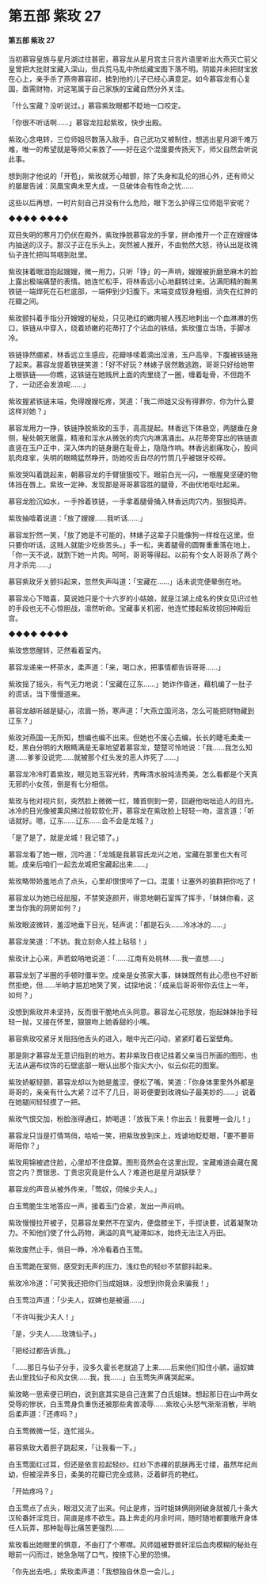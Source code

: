 # 第五部 紫玫 27

#### 第五部 紫玫 27

当初慕容皇族与星月湖过往甚密，慕容龙从星月宫主只言片语里听出大燕灭亡前父皇曾把大批财宝藏入深山，但兵荒马乱中所绘藏宝图下落不明。阴姬并未把财宝放在心上，亲手杀了燕帝慕容祁，掳到他的儿子已经心满意足。如今慕容龙有心复国，亟需财物，对这笔属于自己家族的宝藏自然分外关注。

「什么宝藏？没听说过。」慕容紫玫眼都不眨地一口咬定。

「你很不听话啊……」慕容龙拉起紫玫，快步出殿。

紫玫心念电转，三位师姐尽数落入敌手，自己武功又被制住，想逃出星月湖千难万难，唯一的希望就是等师父来救了——好在这个混蛋要传扬天下，师父自然会听说此事。

想到刚才他说的「开苞」，紫玫就芳心暗颤，除了失身和乱伦的担心外，还有师父的屡屡告诫：凤凰宝典未至大成，一旦破体会有性命之忧……

这些以后再想，一时片刻自己并没有什么危险，眼下怎么护得三位师姐平安呢？

◆◆◆◆ ◆◆◆◆

双目失明的寒月刀仍伏在殿外，紫玫挣脱慕容龙的手掌，拼命推开一个正在嫂嫂体内抽送的汉子。那汉子正在乐头上，突然被人推开，不由勃然大怒，待认出是玫瑰仙子连忙把叫骂咽到肚里。

紫玫抹着眼泪抱起嫂嫂，微一用力，只听「铮」的一声响，嫂嫂被折磨至麻木的脸上露出极端痛楚的表情。她连忙松手，将林香远小心地翻转过来。沾满阳精的黝黑铁链一端焊死在石栏底部，一端伸到少妇腹下。末端变成钗身粗细，消失在红肿的花瓣之间。

紫玫颤抖着手指分开嫂嫂的秘处，只见艳红的嫩肉被人残忍地刺出一个血淋淋的伤口，铁链从中穿入，绕着娇嫩的花蒂打了个沾血的铁结。紫玫僵立当场，手脚冰冷。

铁链铮然绷紧，林香远立生感应，花瓣哆嗦着滴出淫液，玉户高举，下腹被铁链拖了起来。慕容龙提着铁链笑道：「好不好玩？林婊子居然敢逃跑，哥哥只好给她带上根铁链——你瞧，这铁链在她贱屄上面的肉里绕了一圈，缠着耻骨，不但跑不了，一动还会发浪呢……」

紫玫握紧铁链末端，免得嫂嫂吃疼，哭道：「我二师姐又没有得罪你，你为什么要这样对她？」

慕容龙用力一挣，铁链挣脱紫玫的玉手，高高提起。林香远下体悬空，两腿垂在身侧，秘处朝天敞露，精液和淫水从微张的肉穴内淋漓涌出。从花蒂旁穿出的铁链直直竖在玉户正中，深入体内的链身磨在耻骨上，隐隐作响。林香远剧痛攻心，股间肌肉痉挛，失明的眼睛猛然睁开，防她咬舌自尽的竹筒几乎被银牙咬碎。

紫玫哭叫着跳起来，朝慕容龙的手臂狠狠咬下。眼前白光一闪，一根腥臭坚硬的物体挡在唇上。紫玫一定神，发现那是哥哥慕容胜的腿骨，不由伏地呕吐起来。

慕容龙脸沉如水，一手拎着铁链，一手拿着腿骨捅入林香远肉穴内，狠狠捣弄。

紫玫抽噎着说道：「放了嫂嫂……我听话……」

慕容龙狞然一笑，「放了她是不可能的，林婊子这辈子只能像狗一样栓在这里。但只要你听话，这贱人就能少吃些苦头。」手一松，夹着腿骨的圆臀重重落在地上，「你一天不说，就割下她一片肉。呵呵，哥哥等得起。以前有个女人哥哥杀了两个月才杀完……」

慕容紫玫牙关颤抖起来，忽然失声叫道：「宝藏在……」话未说完便晕倒在地。

慕容龙心下暗喜，莫说她只是个十六岁的小姑娘，就是江湖上成名的侠女见识过他的手段也无不心惊胆战，凛然听命。宝藏事关机密，他连忙搂起紫玫掠回神殿后宫。

◆◆◆◆ ◆◆◆◆

紫玫悠悠醒转，茫然看着室内。

慕容龙递来一杯茶水，柔声道：「来，喝口水，把事情都告诉哥哥……」

紫玫摇了摇头，有气无力地说：「宝藏在辽东……」她诈作昏迷，藉机编了一肚子的谎话，当下慢慢道来。

慕容龙越听越是疑心，浓眉一扬，寒声道：「大燕立国河洛，怎么可能把财物藏到辽东？」

紫玫对燕国一无所知，想编也编不出来。但她也不废心去编，长长的睫毛柔柔一眨，黑白分明的大眼睛满是无辜地望着慕容龙，楚楚可怜地说：「我……我怎么知道……爹爹没说完……就被那个红头发的恶人炸死了……」

慕容龙冷冷盯着紫玫，眼见她玉容光转，秀眸清水般纯洁秀美，怎么看都是个天真无邪的小女孩，倒是有七分相信。

紫玫与他对视片刻，突然脸上微微一红，臻首侧到一旁，回避他咄咄迫人的目光。冰冷的目光像被熏风拂过般软软化开，慕容龙在紫玫脸上轻轻一吻，温言道：「听话就好。嗯，辽东……辽东……会不会是龙城？」

「是了是了，就是龙城！我记错了。」

慕容龙看了她一眼，沉吟道：「龙城是我慕容氏龙兴之地，宝藏在那里也大有可能。成亲后咱们一起去龙城把宝藏起出来……」

紫玫略带娇羞地点了点头，心里却恨恨啐了一口。混蛋！让塞外的狼群把你吃了！

慕容龙以为她已经屈服，不禁笑逐颜开，得意地朝石室挥了挥手，「妹妹你看，这里当你我的洞房如何？」

紫玫眼波微转，羞涩地垂下目光，轻声说：「都是石头……冷冰冰的……」

慕容龙笑道：「不妨。我立刻命人挂上毡毯！」

紫玫计上心来，声若蚊呐地说道：「……江南有处桃林……我一直想……」

慕容龙划了半圈的手顿时僵半空。成亲是女孩家大事，妹妹既然有此心愿也不好断然拒绝，但……半晌才尴尬地笑了笑，试探地说：「成亲后哥哥带你去住上一年，如何？」

没想到紫玫并未坚持，反而很干脆地点头同意。慕容龙心花怒放，抱起妹妹抬手轻轻一抛，又接在怀里，狠狠吻上她香甜的小嘴。

慕容紫玫咬紧牙关阻挡他舌头的进入，眼中光芒闪动，紧紧盯着石室壁角。

那是刚才慕容龙无意识指到的地方。若非紫玫日夜记挂着父亲当日所画的图形，也无法从遍布纹饰的石壁底部一眼认出那个指尖大小，似云似花的图案。

紫玫娇躯轻颤，慕容龙却以为她是羞涩，便松了嘴，笑道：「你身体里里外外都是哥哥的，亲亲有什么大紧？过不了几日，哥哥便要到玫瑰仙子最美妙的……」说着在她腿间轻轻摸了一把。

紫玫气恨交加，粉脸涨得通红，娇喝道：「放我下来！你出去！我要睡一会儿！」

慕容龙只当是打情骂俏，哈哈一笑，把紫玫放到床上，戏谑地眨眨眼，「要不要哥哥陪你？」

紫玫用锦被遮住脸，心里却不住盘算。图形竟然会在这里出现，宝藏难道会藏在魔宫之内？贾银思、丁贵忠究竟是什么人？难道也是星月湖妖孽？

慕容龙的声音从被外传来，「莺奴，伺候少夫人。」

白玉莺脆生生地答应一声，接着玉门合紧，发出一声闷响。

紫玫慢慢拉开被子，见慕容龙果然不在室内，便盘膝坐下，手捏诀要，试着凝聚功力。不知他们使了什么药物，满溢的真气凝滞如冰，始终无法注入丹田。

紫玫废然止手，俏目一睁，冷冷看着白玉莺。

白玉莺跪在室侧，感受到无声的压力，浅红色的轻纱不禁颤抖起来。

紫玫冷冷道：「可笑我还把你们当成姐妹，没想到你竟会来骗我！」

白玉莺泣声道：「少夫人，奴婢也是被逼……」

「不许叫我少夫人！」

「是，少夫人……玫瑰仙子。」

「把经过都告诉我。」

「……那日与仙子分手，没多久霍长老就追了上来……后来他们扣住小鹂，逼奴婢去山里找仙子和风女侠……我，我……」白玉莺失声痛哭起来。

紫玫略一思索便已明白，说到底其实是自己连累了白氏姐妹。想起那日在山中两女受辱的惨状，白玉莺身负重伤还被那些禽兽凌辱……紫玫心头怒气渐渐消散，半晌后柔声道：「还疼吗？」

白玉莺微微一怔，连忙摇头。

慕容紫玫大着胆子跳起来，「让我看一下。」

白玉莺面红过耳，但还是依言拉起轻纱。红纱下赤裸的肌肤再无寸缕，虽然年纪尚幼，但被淫弄多日，柔美的花瓣已完全成熟，泛着鲜亮的艳红。

「开始疼吗？」

白玉莺点了点头，眼泪又流了出来。何止是疼，当时姐妹俩刚刚破身就被几十条大汉轮番奸淫竞日，简直是疼不欲生。路上奔走的月余时间，随时随地都要敞开身体任人玩弄，那种耻辱比痛苦更强烈……

紫玫看出她眼里的惧意，不由打了个寒噤。风师姐被野兽奸淫后血肉模糊的秘处在眼前一闪而过，她急急喘了口气，按捺下心里的恐惧。

「你先出去吧。」紫玫柔声道：「我想独自休息一会儿。」

